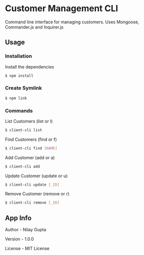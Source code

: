 # Customer Management CLI

Command line interface for managing customers. Uses Mongoose, Commander.js and Inquirer.js

## Usage

### Installation

Install the dependencies

```sh
$ npm install
```

### Create Symlink

```sh
$ npm link
```

### Commands

List Customers (list or l)
```sh
$ client-cli list
```

Find Customers (find or f)
```sh
$ client-cli find [NAME]
```

Add Customer (add or a)
```sh
$ client-cli add
```

Update Customer (update or u)
```sh
$ client-cli update [_ID]
```

Remove Customer (remove or r)
```sh
$ client-cli remove [_ID]
```

## App Info

Author - Nilay Gupta

Version - 1.0.0

License -  MIT License
